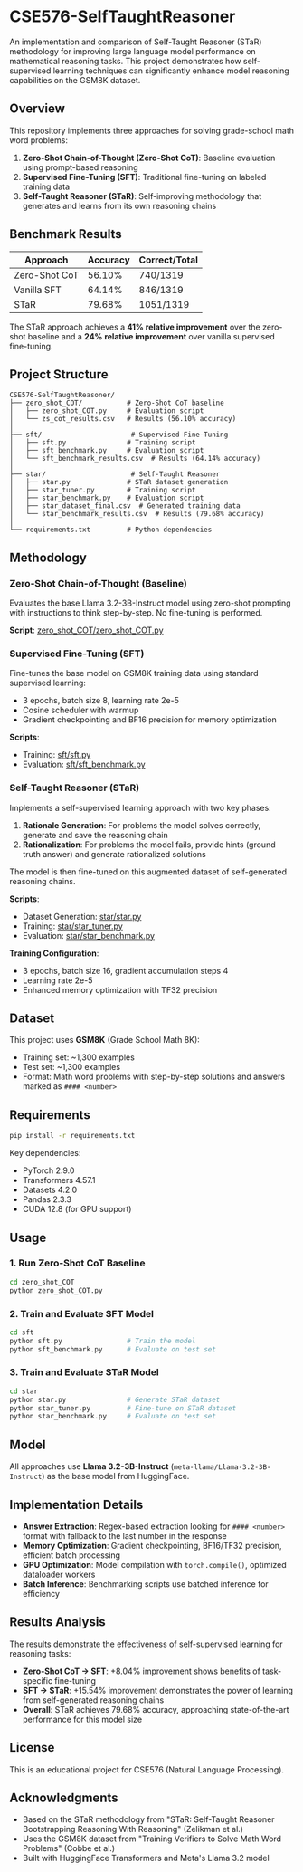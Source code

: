 # CSE576-SelfTaughtReasoner

An implementation and comparison of Self-Taught Reasoner (STaR) methodology for improving large language model performance on mathematical reasoning tasks. This project demonstrates how self-supervised learning techniques can significantly enhance model reasoning capabilities on the GSM8K dataset.

## Overview

This repository implements three approaches for solving grade-school math word problems:

1. **Zero-Shot Chain-of-Thought (Zero-Shot CoT)**: Baseline evaluation using prompt-based reasoning
2. **Supervised Fine-Tuning (SFT)**: Traditional fine-tuning on labeled training data
3. **Self-Taught Reasoner (STaR)**: Self-improving methodology that generates and learns from its own reasoning chains

## Benchmark Results

| Approach | Accuracy | Correct/Total |
|----------|----------|---------------|
| Zero-Shot CoT | 56.10% | 740/1319 |
| Vanilla SFT | 64.14% | 846/1319 |
| STaR | 79.68% | 1051/1319 |

The STaR approach achieves a **41% relative improvement** over the zero-shot baseline and a **24% relative improvement** over vanilla supervised fine-tuning.

## Project Structure

```
CSE576-SelfTaughtReasoner/
├── zero_shot_COT/           # Zero-Shot CoT baseline
│   ├── zero_shot_COT.py     # Evaluation script
│   └── zs_cot_results.csv   # Results (56.10% accuracy)
│
├── sft/                      # Supervised Fine-Tuning
│   ├── sft.py               # Training script
│   ├── sft_benchmark.py     # Evaluation script
│   └── sft_benchmark_results.csv  # Results (64.14% accuracy)
│
├── star/                     # Self-Taught Reasoner
│   ├── star.py              # STaR dataset generation
│   ├── star_tuner.py        # Training script
│   ├── star_benchmark.py    # Evaluation script
│   ├── star_dataset_final.csv  # Generated training data
│   └── star_benchmark_results.csv  # Results (79.68% accuracy)
│
└── requirements.txt         # Python dependencies
```

## Methodology

### Zero-Shot Chain-of-Thought (Baseline)

Evaluates the base Llama 3.2-3B-Instruct model using zero-shot prompting with instructions to think step-by-step. No fine-tuning is performed.

**Script**: [zero_shot_COT/zero_shot_COT.py](zero_shot_COT/zero_shot_COT.py)

### Supervised Fine-Tuning (SFT)

Fine-tunes the base model on GSM8K training data using standard supervised learning:
- 3 epochs, batch size 8, learning rate 2e-5
- Cosine scheduler with warmup
- Gradient checkpointing and BF16 precision for memory optimization

**Scripts**:
- Training: [sft/sft.py](sft/sft.py)
- Evaluation: [sft/sft_benchmark.py](sft/sft_benchmark.py)

### Self-Taught Reasoner (STaR)

Implements a self-supervised learning approach with two key phases:

1. **Rationale Generation**: For problems the model solves correctly, generate and save the reasoning chain
2. **Rationalization**: For problems the model fails, provide hints (ground truth answer) and generate rationalized solutions

The model is then fine-tuned on this augmented dataset of self-generated reasoning chains.

**Scripts**:
- Dataset Generation: [star/star.py](star/star.py)
- Training: [star/star_tuner.py](star/star_tuner.py)
- Evaluation: [star/star_benchmark.py](star/star_benchmark.py)

**Training Configuration**:
- 3 epochs, batch size 16, gradient accumulation steps 4
- Learning rate 2e-5
- Enhanced memory optimization with TF32 precision

## Dataset

This project uses **GSM8K** (Grade School Math 8K):
- Training set: ~1,300 examples
- Test set: ~1,300 examples
- Format: Math word problems with step-by-step solutions and answers marked as `#### <number>`

## Requirements

```bash
pip install -r requirements.txt
```

Key dependencies:
- PyTorch 2.9.0
- Transformers 4.57.1
- Datasets 4.2.0
- Pandas 2.3.3
- CUDA 12.8 (for GPU support)

## Usage

### 1. Run Zero-Shot CoT Baseline

```bash
cd zero_shot_COT
python zero_shot_COT.py
```

### 2. Train and Evaluate SFT Model

```bash
cd sft
python sft.py                # Train the model
python sft_benchmark.py      # Evaluate on test set
```

### 3. Train and Evaluate STaR Model

```bash
cd star
python star.py               # Generate STaR dataset
python star_tuner.py         # Fine-tune on STaR dataset
python star_benchmark.py     # Evaluate on test set
```

## Model

All approaches use **Llama 3.2-3B-Instruct** (`meta-llama/Llama-3.2-3B-Instruct`) as the base model from HuggingFace.

## Implementation Details

- **Answer Extraction**: Regex-based extraction looking for `#### <number>` format with fallback to the last number in the response
- **Memory Optimization**: Gradient checkpointing, BF16/TF32 precision, efficient batch processing
- **GPU Optimization**: Model compilation with `torch.compile()`, optimized dataloader workers
- **Batch Inference**: Benchmarking scripts use batched inference for efficiency

## Results Analysis

The results demonstrate the effectiveness of self-supervised learning for reasoning tasks:

- **Zero-Shot CoT → SFT**: +8.04% improvement shows benefits of task-specific fine-tuning
- **SFT → STaR**: +15.54% improvement demonstrates the power of learning from self-generated reasoning chains
- **Overall**: STaR achieves 79.68% accuracy, approaching state-of-the-art performance for this model size

## License

This is an educational project for CSE576 (Natural Language Processing).

## Acknowledgments

- Based on the STaR methodology from "STaR: Self-Taught Reasoner Bootstrapping Reasoning With Reasoning" (Zelikman et al.)
- Uses the GSM8K dataset from "Training Verifiers to Solve Math Word Problems" (Cobbe et al.)
- Built with HuggingFace Transformers and Meta's Llama 3.2 model
